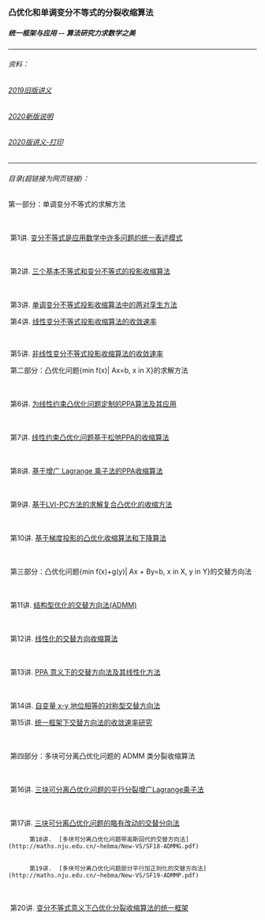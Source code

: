 ### 凸优化和单调变分不等式的分裂收缩算法

##### 统一框架与应用 -- 算法研究力求数学之美

------

###### 资料：

###### 	[2019旧版讲义](HeBS_JiangYI.pdf)

###### 	[2020新版说明](SF00A-INT.pdf)

###### 	[2020版讲义-打印](HeBS_JiangYI_NEW.pdf)

------

###### 目录(超链接为网页链接)：

  第一部分：单调变分不等式的求解方法

　

​           第1讲.  [变分不等式是应用数学中许多问题的统一表述模式](http://maths.nju.edu.cn/~hebma/New-VS/SF01C-VI.pdf)

　

​           第2讲.  [三个基本不等式和变分不等式的投影收缩算法](http://maths.nju.edu.cn/~hebma/New-VS/SF02E-ThreeIN.pdf)

　

​           第3讲.  [单调变分不等式投影收缩算法中的两对孪生方法](http://maths.nju.edu.cn/~hebma/New-VS/SF03E-TwinM.pdf)  

 

​           第4讲.  [线性变分不等式投影收缩算法的收敛速率](http://maths.nju.edu.cn/~hebma/New-VS/SF04C-LVICompX.pdf)  

​      

​           第5讲.  [非线性变分不等式投影收缩算法的收敛速率](http://maths.nju.edu.cn/~hebma/New-VS/SF05C-NVIComPX.pdf)

 

​       第二部分：凸优化问题{min f(x)| Ax=b, x in X}的求解方法

　

​           第6讲.  [为线性约束凸优化问题定制的PPA算法及其应用](http://maths.nju.edu.cn/~hebma/New-VS/SF06C-CPPA.pdf)

　

​           第7讲.  [线性约束凸优化问题基于松弛PPA的收缩算法](http://maths.nju.edu.cn/~hebma/New-VS/SF07C-RPPA.pdf)

　

​           第8讲.  [基于增广 Lagrange 乘子法的PPA收缩算法](http://maths.nju.edu.cn/~hebma/New-VS/SF08C-ALM.pdf)

　

​           第9讲.  [基于LVI-PC方法的求解复合凸优化的收缩方法](http://maths.nju.edu.cn/~hebma/New-VS/SF09E-CLVI.pdf)

　

​           第10讲. [基于梯度投影的凸优化收缩算法和下降算法](http://maths.nju.edu.cn/~hebma/New-VS/SF10C-PG.pdf)

　

​       第三部分：凸优化问题{min f(x)+g(y)| Ax + By=b, x in X, y in Y}的交替方向法

　

​          第11讲.  [结构型优化的交替方向法(ADMM)](http://maths.nju.edu.cn/~hebma/New-VS/SF11-ADMM.pdf)

　

​          第12讲. [ 线性化的交替方向收缩算法](http://maths.nju.edu.cn/~hebma/New-VS/SF12-LADMM.pdf)

　

​          第13讲.  [PPA 意义下的交替方向法及其线性化方法](http://maths.nju.edu.cn/~hebma/New-VS/SF13-PADMM.pdf)

　

​          第14讲.  [自变量 x-y 地位相等的对称型交替方向法](http://maths.nju.edu.cn/~hebma/New-VS/SF14-SADMM.pdf) 

 

​          第15讲.  [统一框架下交替方向法的收敛速率研究](http://maths.nju.edu.cn/~hebma/New-VS/SF15-ADMMR.pdf)

　

​       第四部分：多块可分离凸优化问题的 ADMM 类分裂收缩算法

　

​          第16讲.  [三块可分离凸优化问题的平行分裂增广Lagrange乘子法](http://maths.nju.edu.cn/~hebma/New-VS/SF16-PSALM.pdf)

　

​          第17讲.  [三块](http://maths.nju.edu.cn/~hebma/New-VS/SF17-SCADMM.pdf)[可分离凸优化问题的略有改动的交替分向法](http://maths.nju.edu.cn/~hebma/New-VS/SF17-SCADMM.pdf)


          第18讲.  [多块可分离凸优化问题带高斯回代的交替方向法](http://maths.nju.edu.cn/~hebma/New-VS/SF18-ADMMG.pdf)


          第19讲.  [多块可分离凸优化问题部分平行加正则化的交替方向法](http://maths.nju.edu.cn/~hebma/New-VS/SF19-ADMMP.pdf)

　

​          第20讲.  [变分不等式意义下凸优化分裂收缩算法的统一框架](http://maths.nju.edu.cn/~hebma/New-VS/SF20-UniFW.pdf)